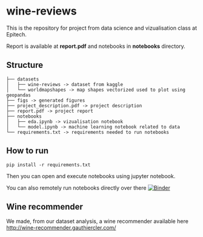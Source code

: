 # wine-reviews

This is the repository for project from data science and vizualisation class at Epitech.

Report is available at **report.pdf** and notebooks in **notebooks** directory.

## Structure
```
├── datasets
│   ├── wine-reviews -> dataset from kaggle 
│   └── worldmapshapes -> map shapes vectorized used to plot using geopandas
├── figs -> generated figures
├── project_description.pdf -> project description
├── report.pdf -> project report
├── notebooks
│   ├── eda.ipynb -> vizualisation notebook
│   └── model.ipynb -> machine learning notebook related to data
└── requirements.txt -> requirements needed to run notebooks
```
## How to run

```
pip install -r requirements.txt
```

Then you can open and execute notebooks using jupyter notebook.


You can also remotely run notebooks directly over there [![Binder](https://mybinder.org/badge_logo.svg)](https://mybinder.org/v2/gh/gauthiercler/wine-reviews/master)

## Wine recommender

We made, from our dataset analysis, a wine recommender available here http://wine-recommender.gauthiercler.com/

